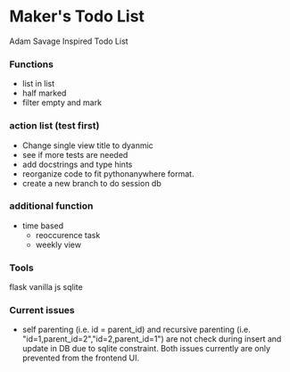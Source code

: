 # Maker's Todo List
Adam Savage Inspired Todo List


### Functions
- list in list
- half marked
- filter empty and mark


### action list (test first)
- Change single view title to dyanmic
- see if more tests are needed
- add docstrings and type hints
- reorganize code to fit pythonanywhere format.
- create a new branch to do session db

### additional function
- time based
    - reoccurence task
    - weekly view



### Tools
flask
vanilla js
sqlite


### Current issues
- self parenting (i.e. id = parent_id) and recursive parenting (i.e. "id=1,parent_id=2","id=2,parent_id=1") are not check during insert and update in DB due to sqlite constraint. Both issues currently are only prevented from the frontend UI.